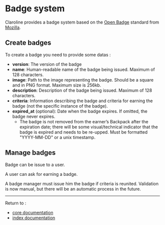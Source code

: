 Badge system
============

Claroline provides a badge system based on the [Open Badge][3] standard from [Mozilla][4].

Create badges
-------------

To create a badge you need to provide some datas :

- **version**: The version of the badge
- **name**: Human-readable name of the badge being issued. Maximum of 128 characters.
- **image**: Path to the image representing the badge. Should be a square and in PNG format. Maximum size is 256kb.
- **description**: Description of the badge being issued. Maximum of 128 characters.
- **criteria**: Information describing the badge and criteria for earning the badge (not the specific instance of the badge).
- **expired_at** (optional): Date when the badge expires. If omitted, the badge never expires.
    - The badge is not removed from the earner’s Backpack after the expiration date; there will be some visual/technical indicator that the badge is expired and needs to be re-upped. Must be formatted "YYYY-MM-DD" or a unix timestamp.

Manage badges
-------------

Badge can be issue to a user.

A user can ask for earning a badge.

A badge manager must issue him the badge if criteria is reunited.
Validation is now manual, but there will be an automatic process in the future.



----------

Return to :

- [core documentation][1]
- [index documentation][2]


[1]: core.md
[2]: ../index.md
[3]: http://openbadges.org/
[4]: http://www.mozilla.org/